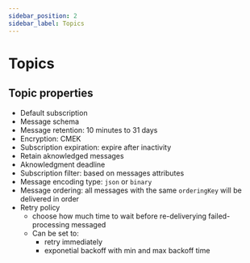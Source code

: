 ```yaml
---
sidebar_position: 2
sidebar_label: Topics
---
```


# Topics

## Topic properties

- Default subscription
- Message schema
- Message retention: 10 minutes to 31 days
- Encryption: CMEK
- Subscription expiration: expire after inactivity
- Retain aknowledged messages
- Aknowledgment deadline
- Subscription filter: based on messages attributes
- Message encoding type: `json` or `binary`
- Message ordering: all messages with the same `orderingKey` will be delivered in order
- Retry policy
  - choose how much time to wait before re-deliverying failed-processing messaged
  - Can be set to:
    - retry immediately
    - exponetial backoff with min and max backoff time